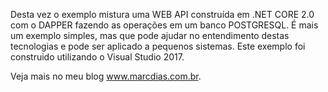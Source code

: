
Desta vez o exemplo mistura uma WEB API construída em  .NET CORE 2.0 com o DAPPER fazendo as operações em um banco POSTGRESQL.
É mais um exemplo simples, mas que pode ajudar no entendimento destas tecnologias e pode ser aplicado a pequenos sistemas.
Este exemplo foi construido utilizando o Visual Studio 2017.

Veja mais no meu blog www.marcdias.com.br.
